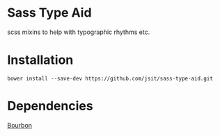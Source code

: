 # Sass Type Aid

scss mixins to help with typographic rhythms etc.

# Installation

`bower install --save-dev https://github.com/jsit/sass-type-aid.git`

# Dependencies

[Bourbon](https://bourbon.io)

